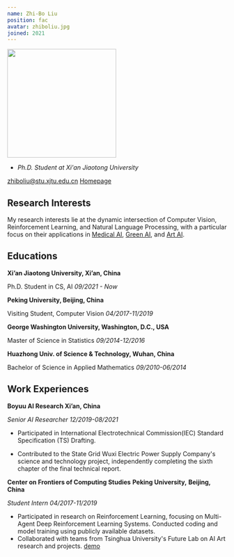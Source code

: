 ```yaml
---
name: Zhi-Bo Liu
position: fac
avatar: zhiboliu.jpg
joined: 2021
---
```


<img width="250" src="{{site.baseurl}}/images/people/{{page.avatar}}" data-action="zoom">

- _Ph.D. Student at Xi'an Jiaotong University_ <br>

<i class="fa fa-envelope-o"></i> <zhiboliu@stu.xjtu.edu.cn>
<i class="fa fa-home"></i> [Homepage](http://zhibo-liu.com/)
<br>




## Research Interests

My research interests lie at the dynamic intersection of Computer Vision, Reinforcement Learning, and Natural Language Processing, with a particular focus on their applications in [Medical AI](http://zhibo-liu.com/histogym), [Green AI](http://zhibo-liu.com/iec), and [Art AI](http://zhibo-liu.com/chair).



## Educations

 **Xi’an Jiaotong University, Xi’an, China**

Ph.D. Student in CS, AI 	      		 	             *09/2021 - Now*    

**Peking University, Beijing, China**

Visiting Student, Computer Vision     	  	   *04/2017-11/2019*

**George Washington University, Washington, D.C., USA**

Master of Science in Statistics 			   	   *09/2014-12/2016*

**Huazhong Univ. of Science & Technology, Wuhan, China**

Bachelor of Science in Applied Mathematics 	    *09/2010-06/2014*



## Work Experiences

**Boyuu AI Research  Xi’an, China**

*Senior AI Researcher*													      	    		 *12/2019-08/2021* 

- Participated in International Electrotechnical Commission(IEC) Standard Specification (TS) Drafting.

- Contributed to the State Grid Wuxi Electric Power Supply Company's science and technology project, independently completing the sixth chapter of the final technical report.

**Center on Frontiers of Computing Studies** **Peking University,** **Beijing, China**

*Student Intern*  																   	*04/2017-11/2019*

- Participated in research on Reinforcement Learning, focusing on Multi-Agent Deep Reinforcement Learning Systems. Conducted coding and model training using publicly available datasets.
- Collaborated with teams from Tsinghua University's Future Lab on AI Art research and projects. [demo](http://zhibo-liu.com/gallery)



<br>

<br>





